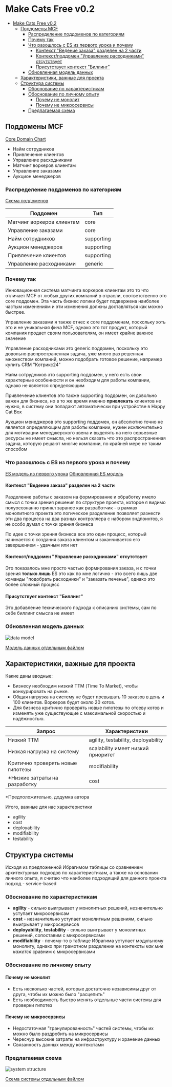 # Make Cats Free v0.2

- [Make Cats Free v0.2](#make-cats-free-v02)
  - [Поддомены MCF](#поддомены-mcf)
    - [Распределение поддоменов по категориям](#распределение-поддоменов-по-категориям)
    - [Почему так](#почему-так)
    - [Что разошлось с ES из первого урока и почему](#что-разошлось-с-es-из-первого-урока-и-почему)
      - [Контекст "Ведение заказа" разделен на 2 части](#контекст-ведение-заказа-разделен-на-2-части)
      - [Контекст/поддомен "Управление расходниками" отсутствует](#контекстподдомен-управление-расходниками-отсутствует)
      - [Присутствует контекст "Биллинг"](#присутствует-контекст-биллинг)
    - [Обновленная модель данных](#обновленная-модель-данных)
  - [Характеристики, важные для проекта](#характеристики-важные-для-проекта)
  - [Структура системы](#структура-системы)
    - [Обоснование по характеристикам](#обоснование-по-характеристикам)
    - [Обоснование по личному опыту](#обоснование-по-личному-опыту)
      - [Почему не монолит](#почему-не-монолит)
      - [Почему не микросервисы](#почему-не-микросервисы)
    - [Предлагаемая схема](#предлагаемая-схема)

## Поддомены MCF

[Core Domain Chart](https://app.holst.so/share/b/6d3e25d5-bfb5-4be8-9046-df7a5c1b9739?objectId=c277e51d-0ba2-43b5-95c5-fb7903a7f6a5)

- Найм сотрудников
- Привлечение клиентов
- Управление расходниками
- Матчинг воркеров клиентам
- Управление заказами
- Аукцион менеджеров

### Распределение поддоменов по категориям

[Схема поддоменов](https://app.holst.so/share/b/6d3e25d5-bfb5-4be8-9046-df7a5c1b9739?objectId=432095cc-a1d1-4d68-8c7c-99cb783a20ef)

| Поддомен                  | Тип        |
| ------------------------- | ---------- |
| Матчинг воркеров клиентам | core       |
| Управление заказами       | core       |
| Найм сотрудников          | supporting |
| Аукцион менеджеров        | supporting |
| Привлечение клиентов      | supporting |
| Управление расходниками   | generic    |

### Почему так

Инновационная система матчинга воркеров клиентам это то что отличает MCF от любых других компаний в отрасли, соответственно это core поддомен. Эта часть бизнес логики будет подвержена наиболее частым изменениям и эти изменения должны доставляться как можно быстрее.

Управление заказами я также отнес к core поддоменам, поскольку хоть это и не уникальная фича MCF, однако это тот продукт, который компания продает своим пользователям, он имеет крайне важное значение

Управление расходниками это generic поддомен, поскольку это довольно распространенная задача, уже много раз решенная множеством компаний, можно подобрать готовое решение, например купить CRM "Котрикс24"

Найм сотрудников это supporting поддомен, у него есть свои характерные особенности и он необходим для работы компании, однако не является определяющим

Привлечение клиентов это также supporting поддомен, он довольно важен для бизнеса, но в то же время именно **привлекать** клиентов не нужно, в систему они попадают автоматически при устройстве в Happy Cat Box

Аукцион менеджеров это supporting поддомен, он абсолютно точно не является определяющим для работы компании, нужен исключительно для мотивации менеджерского звена и выделять на него серьезные ресурсы не имеет смысла, но нельзя сказать что это распространенная задача, которую решают многие компании, по крайней мере не таким способом

### Что разошлось с ES из первого урока и почему

[ES модель из первого урока](https://app.holst.so/share/b/d67069e4-d50a-49d9-8d96-9ee8dcb0a1a6)
[Обновленная ES модель](https://app.holst.so/share/b/6d3e25d5-bfb5-4be8-9046-df7a5c1b9739?objectId=a6169140-c217-4be5-b5e7-be33741e7bea)

#### Контекст "Ведение заказа" разделен на 2 части

Разделение работы с заказом на формирование и обработку имело смысл с точки зрения решения по структуре проекта, которое я видимо полуосознанно принял заранее как разработчик - в рамках монолитного проекта это логическое разделение позволяет разнести эти два процесса на два разных контроллера с набором эндпоинтов, я не особо думал с точки зрения бизнеса

По идее с точки зрения бизнеса все это один процесс, который начинается с создания заказа клиентом и заканчивается его завершением - удачным или нет

#### Контекст/поддомен "Управление расходниками" отсутствует

Это показалось мне просто частью формирования заказа, и с точки зрения **только лишь** ES это как по мне логично - это всего лишь две команды "подобрать расходники" и "заказать печенье", однако это более сложный процесс

#### Присутствует контекст "Биллинг"

Это добавление технического подхода к описанию системы, сам по себе биллинг смысла не имеет

### Обновленная модель данных

![data model](/Homework2/Data%20Model.svg)

[Модель данных отдельным файлом](/Homework2/Data%20Model.pdf)

## Характеристики, важные для проекта

Какие даны вводные:

- Бизнесу необходим низкий ТТМ (Time To Market), чтобы конкурировать на рынке.
- Общая нагрузка на систему не будет превышать 10 заказов в день и 100 клиентов. Воркеров будет около 20 котов.
- Для бизнеса критично проверять новые гипотезы по отсеву котов и изменять уже существующие с максимальной скоростью и надёжностью.

| Запрос                            | Характеристики                      |
| --------------------------------- | ----------------------------------- |
| Низкий TTM                        | agility, testability, deployability |
| Низкая нагрузка на систему        | scalability имеет низкий приоритет  |
| Критично проверять новые гипотезы | modifiability                       |
| *Низкие затраты на разработку     | cost                                |

*Предположительно, додумка автора

Итого, важные для нас характеристики

- agility
- cost
- deployability
- modifiability
- testability

## Структура системы

Исходя из предложенной Ибрагимом таблицы со сравнением архитектурных подходов по характеристикам, а также на основании личного опыта, я считаю что наиболее подходящий для данного проекта подход - service-based

### Обоснование по характеристикам

- **agility** - сильно выигрывает у монолитных решений, незначительно уступает микросервисам
- **cost** - незначительно уступает монолитным решениям, сильно выигрывает у микросервисов
- **deployability**, **testability** - сильно выигрывает у монолитных решений, сопоставим с микросервисами
- **modifiability** - почему-то в таблице Ибрагима уступает модульному монолиту, однако при грамотном разделении на контексты *как мне кажется* сравним с микросервисами

### Обоснование по личному опыту

#### Почему не монолит

- Есть несколько частей, которые достаточно независимы друг от друга, чтобы их можно было "расцепить"
- Есть необходимость быстро менять отдельные части системы для проверки гипотез

#### Почему не микросервисы

- Недостаточная "гранулированность" частей системы, чтобы их можно было раздробить на микросервисы
- Чересчур высокие затраты на инфраструктуру и хранение данных
- Связанность данных между контекстами

### Предлагаемая схема

![system structure](/Homework2/System%20structure.svg)

[Схема системы отдельным файлом](/Homework2/System%20structure.pdf)